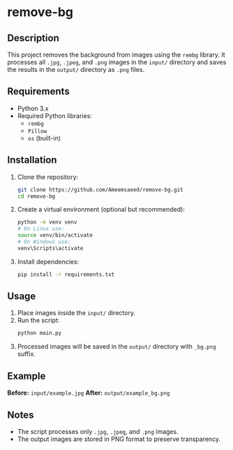 # remove-bg

## Description
This project removes the background from images using the `rembg` library. It processes all `.jpg`, `.jpeg`, and `.png` images in the `input/` directory and saves the results in the `output/` directory as `.png` files.

## Requirements
- Python 3.x
- Required Python libraries:
  - `rembg`
  - `Pillow`
  - `os` (built-in)

## Installation
1. Clone the repository:
   ```sh
   git clone https://github.com/Ameemsaeed/remove-bg.git
   cd remove-bg
   ```
2. Create a virtual environment (optional but recommended):
   ```sh
   python -m venv venv
   # On Linux use:
   source venv/bin/activate
   # On Windows use:
   venv\Scripts\activate
   ```
3. Install dependencies:
   ```sh
   pip install -r requirements.txt
   ```

## Usage
1. Place images inside the `input/` directory.
2. Run the script:
   ```sh
   python main.py
   ```
3. Processed images will be saved in the `output/` directory with `_bg.png` suffix.

## Example
**Before:** `input/example.jpg`
**After:** `output/example_bg.png`

## Notes
- The script processes only `.jpg`, `.jpeg`, and `.png` images.
- The output images are stored in PNG format to preserve transparency.
